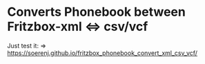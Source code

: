 # Converts Phonebook between Fritzbox-xml &lt;=> csv/vcf 

Just test it: => https://soerenj.github.io/fritzbox_phonebook_convert_xml_csv_vcf/
